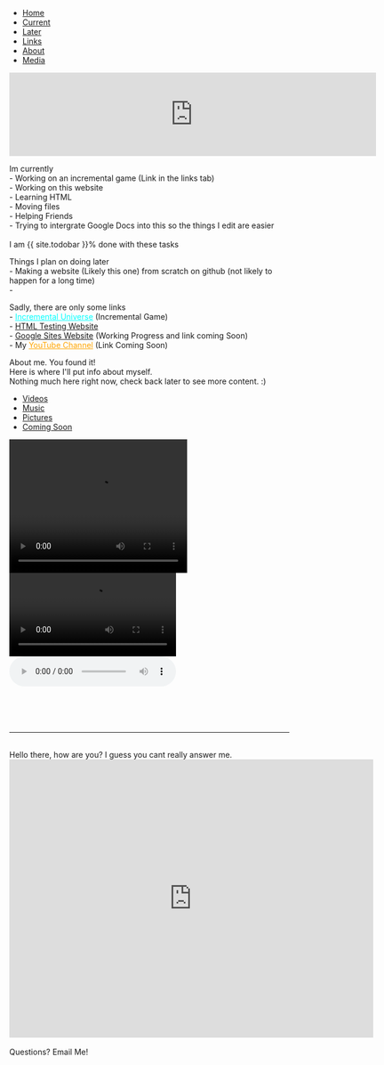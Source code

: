 <ul class="nav nav-tabs">
  <li class="nav-item">
    <a class="nav-link active" data-toggle="tab" href="#home">Home</a>
  </li>
  <li class="nav-item">
    <a class="nav-link" data-toggle="tab" href="#current">Current</a>
  </li>
  <li class="nav-item">
    <a class="nav-link" data-toggle="tab" href="#later">Later</a>
  </li>
  <li class="nav-item">
    <a class="nav-link" data-toggle="tab" href="#links">Links</a>
  </li>
  <li class="nav-item">
   <a class="nav-link" data-toggle="tab" href="#about">About</a>
  </li>
  <li class="nav-item">
    <a class="nav-link" data-toggle="tab" href="#media">Media</a>
  </li>
</ul>
<div id="myTabContent" class="tab-content">
  <div class="tab-pane fade active show" id="home">
    <iframe width="660" hight="100" frameborder="0" scrolling="off" src="https://docs.google.com/document/d/e/2PACX-1vSrYKIKuefPNQ3Pe8irJeO9swbjc6iDddFd0pSEe8BxBheXkgMnzw7-YVsNMHu8H4qvG4I_STj0mGCG/pub?embedded=true"></iframe>
  </div>
  <div class="tab-pane fade" id="current">
    <p>Im currently
      <br>- Working on an incremental game (Link in the links tab)
      <br>- Working on this website
      <br>- Learning HTML
      <br>- Moving files
      <br>- Helping Friends
      <br>- Trying to intergrate Google Docs into this so the things I edit are easier
      <br>
      <br>I am {{ site.todobar }}% done with these tasks
      <br>
    </p>
      <div class="progress">
    <div class="progress-bar progress-bar-striped progress-bar-animated" role="progressbar" aria-valuenow="{{ site.todobar }}" aria-valuemin="0" aria-valuemax="100" style="width: {{ site.todobar }}%">
      </div>
    </div>
  </div>
  <div class="tab-pane fade" id="later">
    <p>Things I plan on doing later
      <br>- Making a website (Likely this one) from scratch on github (not likely to happen for a long time)
      <br>- 
    </p>
  </div>
  <div class="tab-pane fade" id="links">
    <p>Sadly, there are only some links
      <br>- <a href="https://spidergamin.github.io/IncrementalUniverse/" style="color:cyan" target="_blank">Incremental Universe</a> (Incremental Game)
      <br>- <a href="https://spidergamin.github.io/HTMLtestingsite">HTML Testing Website</a>
      <br>- <a href="https:// " target="_blank">Google Sites Website</a> (Working Progress and link coming Soon)
      <br>- My <a href="https:// " style="color:orange" target="_blank">YouTube Channel</a> (Link Coming Soon)
    </p>
  </div>
  <div class="tab-pane fade" id="about">
    <p>About me. You found it!
      <br>Here is where I'll put info about myself.
      <br>Nothing much here right now, check back later to see more content. :)
      <br>
    </p>
  </div>
  <div class="tab-pane fade" id="media">
    <ul class="nav nav-tabs">
      <li class="nav-item">
        <a class="nav-link active" data-toggle="tab" href="#video">Videos</a>
      </li>
      <li class="nav-item">
        <a class="nav-link" data-toggle="tab" href="#music">Music</a>
      </li>
      <li class="nav-item">
        <a class="nav-link" data-toggle="tab" href="#pics">Pictures</a>
      </li>
      <li class="nav-item">
        <a class="nav-link" data-toggle="tab" href="#nicetry">Coming Soon</a>
      </li>
    </ul>
    <div id="myTabContent" class="tab-content">
      <div class="tab-pane fade" id="video">
        <!-- Video 1  Manual Play -->
        <video width="320" height="240" controls>
          <source src=" .mp4" type="video/mp4">
          <source src=" .mp4" type="video/mp4">
          Your browser does not want to support me : (
        </video>
        <br>
        <!-- Video 2  Auto Play-->
        <video controls autoplay>
          <source src=" .mp4">
          <source src=" .mp4">
          Sadly, your browser hates this video : (
        </video>
        <br>
      </div>
      <div class="tab-pane fade" id="music">
        <!-- Audio 1  Manual Play -->
        <audio controls>
          <source src="Feel_It_Still.m4a" type="audio/mp4">
          <source src="Feel_It_Still.m4a" type="audio/mp4">
          Your browser does not support the audio element.
        </audio>
        <!-- The end of the video pane -->
      </div>
    </div>
  </div>
  <br>
  <br>
  <br>
<br>
<hr size="10" noshade>
<br> Hello there, how are you? I guess you cant really answer me.
<iframe src="https://docs.google.com/document/d/e/2PACX-1vSkgw_ZW8Gb8tjBWAwMMLnqt6Fr9Dk__FfAGoiRUjluqCGcir_mHzl511LGssVytPYwv4b0yhzH9Ja5/pub?embedded=true" width="655" height="500" frameborder="0" scrolling="auto"></iframe>
<br> 
<!-- Enbeded Youtube Video <iframe width="420" height="315" src="https://www.youtube.com/embed/tgbNymZ7vqY?controls=0" frameborder="0"></iframe> -->
<br> Questions? Email Me!
